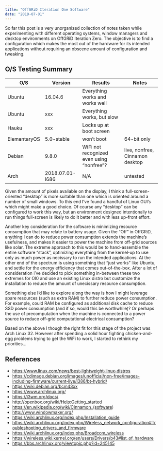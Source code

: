 ```yaml
---
title: "OffGRiD Iteration One Software"
date: "2019-07-01"
---
```


<div class="content">
<p>So far this post is a very unorganized collection of notes taken while experimenting with different operating systems, window managers and desktop environments on OffGRiD Iteration Zero.  The objective is to find a configuration which makes the most out of the hardware for its intended applications without requiring an obscene amount of configuration and tweaking.</p>
<h2 id="o-s-testing-summary">O/S Testing Summary</h2>
<table>
<thead>
<tr>
<th>O/S</th>
<th>Version</th>
<th>Results</th>
<th>Notes</th>
</tr>
</thead>
<tbody>
<tr>
<td>Ubuntu</td>
<td>16.04.6</td>
<td>Everything works and works well</td>
<td></td>
</tr>
<tr>
<td>Ubuntu</td>
<td>xxx</td>
<td>Everything works, but slow</td>
<td></td>
</tr>
<tr>
<td>Hauku</td>
<td>xxx</td>
<td>Locks up at boot screen</td>
<td></td>
</tr>
<tr>
<td>ElemantaryOS</td>
<td>5.0-stable</td>
<td>won’t boot</td>
<td>64-bit only</td>
</tr>
<tr>
<td>Debian</td>
<td>9.8.0</td>
<td>WiFi not recognized even using “nonfree”?</td>
<td>live, nonfree, Cinnamon desktop</td>
</tr>
<tr>
<td>Arch</td>
<td>2018.07.01-i686</td>
<td>N/A</td>
<td>untested</td>
</tr>
</tbody>
</table>
<p>Given the amount of pixels avaliable on the display, I think a full-screen-oriented “desktop” is more suitable than one which is oriented around a number of small windows.  To this end I’ve found a handful of Linux GUI’s which might make a good choice.  Of course any “desktop” can be configured to work this way, but an environment designed intentionally to run things full-screen is likely to do it better and with less up-front effort.</p>
<p>Another key consideration for the software is minimizing resource consumption that may relate to battery usage.  Given the “Off” in OffGRiD, anything I can do to reduce power consumption extends the machine’s usefulness, and makes it easier to power the machine from off-grid sources like solar.  The extreme approach to this would be to hand-assemble the entire software “stack”, optimizing everything from the kernel-up to use only as much power as necissary to run the intended applications.  At the other end of the spectrum is using something that “just works” like Ubuntu, and settle for the energy efficiency that comes out-of-the-box.  After a lot of consideration I’ve decided to pick something in-between these two extremes for OI0 and use an existing Linux distro but customize the installation to reduce the amount of unecissary resource consumption.</p>
<p>Something else I’d like to explore along the way is how I might leverage spare resources (such as extra RAM) to further reduce power consumption.  For example, could RAM be configured as additional disk cache to reduce SSD power consumption (and if so, would this be worthwhile)?  Or perhaps the use of precomputation when the machine is connected to a power source to reduce off-grid computational electrical consumption?</p>
<p>Based on the above I though the right fit for this stage of the project was Arch Linux 32.  However after spending a solid hour fighting chicken-and-egg problems trying to get the WiFi to work, I started to rethink my priorities…</p>
<h2 id="references">References</h2>
<ul>
<li><a href="https://www.linux.com/news/best-lightweight-linux-distros" target="_blank">https://www.linux.com/news/best-lightweight-linux-distros</a></li>
<li><a href="https://cdimage.debian.org/images/unofficial/non-free/images-including-firmware/current-live/i386/bt-hybrid/" target="_blank">https://cdimage.debian.org/images/unofficial/non-free/images-including-firmware/current-live/i386/bt-hybrid/</a></li>
<li><a href="https://wiki.debian.org/bcm43xx" target="_blank">https://wiki.debian.org/bcm43xx</a></li>
<li><a href="https://www.archlinux.org/" target="_blank">https://www.archlinux.org/</a></li>
<li><a href="https://i3wm.org/docs/" target="_blank">https://i3wm.org/docs/</a></li>
<li><a href="http://openbox.org/wiki/Help:Getting_started" target="_blank">http://openbox.org/wiki/Help:Getting_started</a></li>
<li><a href="https://en.wikipedia.org/wiki/Cinnamon_(software" target="_blank">https://en.wikipedia.org/wiki/Cinnamon_(software</a>)</li>
<li><a href="http://www.windowmaker.org/" target="_blank">http://www.windowmaker.org/</a></li>
<li><a href="https://wiki.archlinux.org/index.php/Installation_guide" target="_blank">https://wiki.archlinux.org/index.php/Installation_guide</a></li>
<li><a href="https://wiki.archlinux.org/index.php/Wireless_network_configuration#Troubleshooting_drivers_and_firmware" target="_blank">https://wiki.archlinux.org/index.php/Wireless_network_configuration#Troubleshooting_drivers_and_firmware</a></li>
<li><a href="https://wiki.archlinux.org/index.php/Broadcom_wireless" target="_blank">https://wiki.archlinux.org/index.php/Broadcom_wireless</a></li>
<li><a href="https://wireless.wiki.kernel.org/en/users/Drivers/b43#list_of_hardware" target="_blank">https://wireless.wiki.kernel.org/en/users/Drivers/b43#list_of_hardware</a></li>
<li><a href="https://bbs.archlinux.org/viewtopic.php?id=245145" target="_blank">https://bbs.archlinux.org/viewtopic.php?id=245145</a></li>
</ul>
</div>
